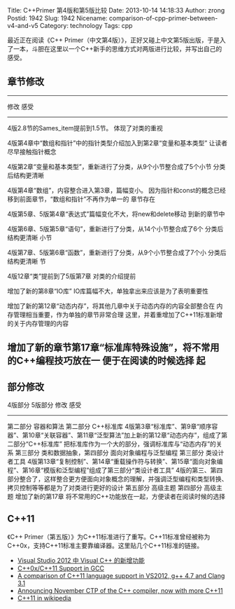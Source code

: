 Title: C++Primer 第4版和第5版比较
Date: 2013-10-14 14:18:33
Author: zrong
Postid: 1942
Slug: 1942
Nicename: comparison-of-cpp-primer-between-v4-and-v5
Category: technology
Tags: cpp

最近正在阅读《C++
Primer（中文第4版）》，正好又碰上中文第5版出版，于是入了一本，斗胆在这里以一个C++新手的思维方式对两版进行比较，并写出自己的感受。<!--more-->

章节修改
--------

  -------------------------------------------------------------------------
  修改                                 感受
  ------------------------------------ ------------------------------------
  4版2.8节的Sames\_item提前到1.5节。   体现了对类的重视

  4版第4章中“数组和指针”中的指针类型介绍加入到第2章“变量和基本类型” 让读者尽早接触指针概念

  4版第2章“变量和基本类型”，重新进行了分类，从9个小节整合成了5个小节 分类后结构更清晰

  4版第4章“数组”，内容整合进入第3章，篇幅变小。 因为指针和const的概念已经移到前面章节，“数组和指针”不再作为单一的
                                       章节存在

  4版第5章、5版第4章“表达式”篇幅变化不大，将new和delete移动 
  到新的章节中                         

  4版第6章、5版第5章“语句”，重新进行了分类，从14个小节整合成了6个 分类后结构更清晰
  小节                                 

  4版第7章、5版第6章“函数”，重新进行了分类，从9个小节整合成了7个小 分类后结构更清晰
  节                                   

  4版12章“类”提前到了5版第7章          对类的介绍提前

  增加了新的第8章“IO库”                IO库篇幅不大，单独拿出来应该是为了表明重要性

  增加了新的第12章“动态内存”，将其他几章中关于动态内存的内容全部整合在 内存管理相当重要，作为单独的章节非常合理
  这里，并着重增加了C++11标准新增的关于内存管理的内容

  增加了新的章节第17章“标准库特殊设施”，将不常用的C++编程技巧放在一 便于在阅读的时候选择
  起                                   
  -------------------------------------------------------------------------

部分修改
--------

  4版部分                                                  5版部分                 修改                                                                                                                       感受
  -------------------------------------------------------- ----------------------- -------------------------------------------------------------------------------------------------------------------------- -------------------------------------------------------------------------------------------------------------------------------
  第二部分 容器和算法                                      第二部分 C++标准库      4版第3章“标准库”、第9章“顺序容器”、第10章“关联容器”、第11章“泛型算法”加上新的第12章“动态内存”，组成了第二部分“C++标准库”   把标准库作为一个大的部分，强调标准库与“动态内存”的关系
  第三部分 类和数据抽象，第四部分 面向对象编程与泛型编程   第三部分 类设计者工具   4版第13章“复制控制”、第14章“重载操作符与转换”、第15章“面向对象编程”、第16章“模版和泛型编程”组成了第三部分“类设计者工具”    4版的第三、第四部分整合了，这样整合更方便面向对象概念的理解，并强调泛型编程和类型转换、拷贝控制等等都是为了对类进行更好的设计
  第五部分 高级主题                                        第四部分 高级主题       增加了新的第17章                                                                                                           将不常用的C++功能放在一起，方便读者在阅读时候的选择

C++11
-----

《C++
Primer（第五版）》为C++11标准进行了重写。C++11标准曾经被称为C++0x，支持C++11标准主要靠编译器。这里贴几个C++11标准的链接。

-   [Visual Studio 2012 中 Visual C++
    的新增功能](http://msdn.microsoft.com/zh-cn/library/vstudio/hh409293.aspx)
-   [C++0x/C++11 Support in GCC](http://gcc.gnu.org/projects/cxx0x.html)
-   [A comparison of C++11 language support in VS2012, g++ 4.7 and Clang
    3.1](http://cpprocks.com/a-comparison-of-c11-language-support-in-vs2012-g-4-7-and-clang-3-1/)
-   [Announcing November CTP of the C++ compiler, now with more
    C++11](http://blogs.msdn.com/b/vcblog/archive/2012/11/02/visual-c-c-11-and-the-future-of-c.aspx)
-   [C++11 in wikipedia](http://zh.wikipedia.org/zh-cn/C%2B%2B0x)

